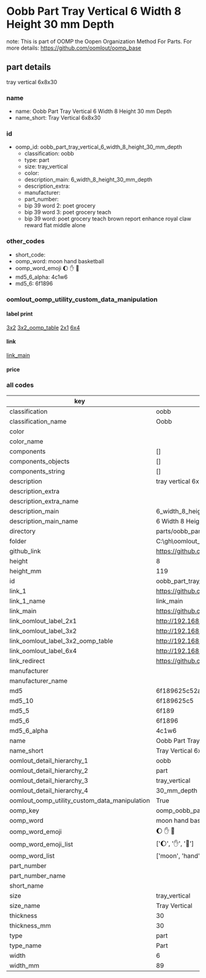 # Oobb Part Tray Vertical 6 Width 8 Height 30 mm Depth  

note: This is part of OOMP the Oopen Organization Method For Parts. For more details: https://github.com/oomlout/oomp_base

##  part details
  



tray vertical 6x8x30



### name
* name: Oobb Part Tray Vertical 6 Width 8 Height 30 mm Depth
* name_short: Tray Vertical 6x8x30 
### id
* oomp_id: oobb_part_tray_vertical_6_width_8_height_30_mm_depth
  * classification: oobb
  * type: part
  * size: tray_vertical
  * color: 
  * description_main: 6_width_8_height_30_mm_depth
  * description_extra: 
  * manufacturer: 
  * part_number: 
  * bip 39 word 2: poet grocery
  * bip 39 word 3: poet grocery teach
  * bip 39 word: poet grocery teach brown report enhance royal claw reward flat middle alone

### other_codes
* short_code: 
* oomp_word: moon hand basketball
* oomp_word_emoji :moon: :hand: :basketball:
* md5_6_alpha: 4c1w6
* md5_6: 6f1896






### oomlout_oomp_utility_custom_data_manipulation
#### label print
[3x2](http://192.168.1.245:1112/?label=oomp%204c1w6)
[3x2_oomp_table](http://192.168.1.108:1112/?label=oomp%204c1w6)
[2x1](http://192.168.1.242:1112/?label=oomp%204c1w6)
[6x4](http://192.168.1.55:1112/?label=oomp%204c1w6)    

#### link

[link_main](https://github.com/oomlout/oomlout_oobb_version_4_generated_parts/tree/main/navigation_oomp/oobb/part/tray_vertical/6_width_8_height_30_mm_depth/part)                              

#### price







### all codes 
| key | value |  
| --- | --- |  
| classification | oobb |  
| classification_name | Oobb |  
| color |  |  
| color_name |  |  
| components | [] |  
| components_objects | [] |  
| components_string | [] |  
| description | tray vertical 6x8x30 |  
| description_extra |  |  
| description_extra_name |  |  
| description_main | 6_width_8_height_30_mm_depth |  
| description_main_name | 6 Width 8 Height 30 mm Depth |  
| directory | parts/oobb_part_tray_vertical_6_width_8_height_30_mm_depth |  
| folder | C:\gh\oomlout_oobb_version_4_generated_parts\parts\oobb_part_tray_vertical_6_width_8_height_30_mm_depth |  
| github_link | https://github.com/oomlout/oomlout_oomp_part_src/tree/main/parts/oobb_part_tray_vertical_6_width_8_height_30_mm_depth |  
| height | 8 |  
| height_mm | 119 |  
| id | oobb_part_tray_vertical_6_width_8_height_30_mm_depth |  
| link_1 | https://github.com/oomlout/oomlout_oobb_version_4_generated_parts/tree/main/navigation_oomp/oobb/part/tray_vertical/6_width_8_height_30_mm_depth/part |  
| link_1_name | link_main |  
| link_main | https://github.com/oomlout/oomlout_oobb_version_4_generated_parts/tree/main/navigation_oomp/oobb/part/tray_vertical/6_width_8_height_30_mm_depth/part |  
| link_oomlout_label_2x1 | http://192.168.1.242:1112/?label=oomp%204c1w6 |  
| link_oomlout_label_3x2 | http://192.168.1.245:1112/?label=oomp%204c1w6 |  
| link_oomlout_label_3x2_oomp_table | http://192.168.1.108:1112/?label=oomp%204c1w6 |  
| link_oomlout_label_6x4 | http://192.168.1.55:1112/?label=oomp%204c1w6 |  
| link_redirect | https://github.com/oomlout/oomlout_oobb_version_4_generated_parts/tree/main/parts/oobb_tray_vertical_06_08_30 |  
| manufacturer |  |  
| manufacturer_name |  |  
| md5 | 6f189625c52a17952a5b71d1bd19b539 |  
| md5_10 | 6f189625c5 |  
| md5_5 | 6f189 |  
| md5_6 | 6f1896 |  
| md5_6_alpha | 4c1w6 |  
| name | Oobb Part Tray Vertical 6 Width 8 Height 30 mm Depth |  
| name_short | Tray Vertical 6x8x30  |  
| oomlout_detail_hierarchy_1 | oobb |  
| oomlout_detail_hierarchy_2 | part |  
| oomlout_detail_hierarchy_3 | tray_vertical |  
| oomlout_detail_hierarchy_4 | 30_mm_depth |  
| oomlout_oomp_utility_custom_data_manipulation | True |  
| oomp_key | oomp_oobb_part_tray_vertical_6_width_8_height_30_mm_depth |  
| oomp_word | moon hand basketball |  
| oomp_word_emoji | :moon: :hand: :basketball: |  
| oomp_word_emoji_list | [':moon:', ':hand:', ':basketball:'] |  
| oomp_word_list | ['moon', 'hand', 'basketball'] |  
| part_number |  |  
| part_number_name |  |  
| short_name |  |  
| size | tray_vertical |  
| size_name | Tray Vertical |  
| thickness | 30 |  
| thickness_mm | 30 |  
| type | part |  
| type_name | Part |  
| width | 6 |  
| width_mm | 89 |  
